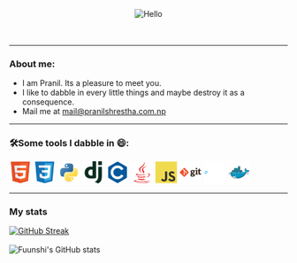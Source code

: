 <div align="center">
  <img src="https://c.tenor.com/DcDYpWonGbIAAAAi/budding-pop-cute.gif" alt="Hello">
</div>
<br>
<br>

---


### About me:
- I am Pranil. Its a pleasure to meet you.
- I like to dabble in every little things and maybe destroy it as a consequence.
- Mail me at mail@pranilshrestha.com.np

---

### 🛠️Some tools I dabble in 😄:
<div>
  <img src="https://github.com/devicons/devicon/blob/master/icons/html5/html5-original.svg"    alt="html5" width="40" height="40">
  <img src="https://github.com/devicons/devicon/blob/master/icons/css3/css3-original.svg"      alt="css3" width="40" height="40">
  <img src="https://github.com/devicons/devicon/blob/master/icons/python/python-original.svg"  alt="python" width="40" height="40">
  <img src="https://github.com/devicons/devicon/blob/master/icons/django/django-plain.svg" alt="django" width="40" height="40">
  <img src="https://github.com/devicons/devicon/blob/master/icons/c/c-plain.svg" alt="C" width="40" height="40">
  <img src="https://github.com/devicons/devicon/blob/master/icons/java/java-plain.svg" alt="java" width="40" height="40">
  <img src="https://github.com/devicons/devicon/blob/master/icons/javascript/javascript-original.svg" alt="javascript" width="40" height="40">
  <img src="https://github.com/devicons/devicon/blob/master/icons/git/git-original-wordmark.svg" alt="git" width="40" height="40">
  <img src="https://github.com/devicons/devicon/blob/master/icons/tailwindcss/tailwindcss-original-wordmark.svg" alt="tailwind" width="40" height="40">
  <img src="https://github.com/devicons/devicon/blob/master/icons/docker/docker-original.svg" alt="docker" width="40" height="40">
</div>

---


### My stats

[![GitHub Streak](http://github-readme-streak-stats.herokuapp.com?user=fuunshi&theme=dark&background=000000)](https://git.io/streak-stats)<br><br>
![Fuunshi's GitHub stats](https://github-readme-stats.vercel.app/api?username=fuunshi&show_icons=true&theme=transparent&hide=prs,issues,contribs)
